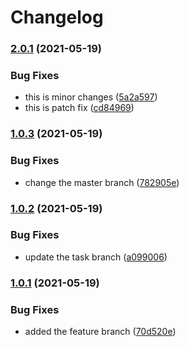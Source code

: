 # Changelog


### [2.0.1](https://www.github.com/goutamp/sample3/compare/v2.0.0...v2.0.1) (2021-05-19)


### Bug Fixes

* this is minor changes ([5a2a597](https://www.github.com/goutamp/sample3/commit/5a2a597882482cc3fddd1978e2a213646d148ec2))
* this is patch fix ([cd84969](https://www.github.com/goutamp/sample3/commit/cd8496927e1f3b52e2b7df67ed3a4ad083b50ee9))

### [1.0.3](https://www.github.com/goutamp/sample3/compare/v1.0.2...v1.0.3) (2021-05-19)


### Bug Fixes

* change the master branch ([782905e](https://www.github.com/goutamp/sample3/commit/782905e5451a4938da52f25579cfe5b150ecd934))

### [1.0.2](https://www.github.com/goutamp/sample3/compare/v1.0.1...v1.0.2) (2021-05-19)


### Bug Fixes

* update the task branch ([a099006](https://www.github.com/goutamp/sample3/commit/a099006516c2e6f6c1799c7793026d027614b207))

### [1.0.1](https://www.github.com/goutamp/sample3/compare/v1.0.0...v1.0.1) (2021-05-19)


### Bug Fixes

* added the feature branch ([70d520e](https://www.github.com/goutamp/sample3/commit/70d520ed349ed8472dcb8dcbc5d13e695af68e2b))
